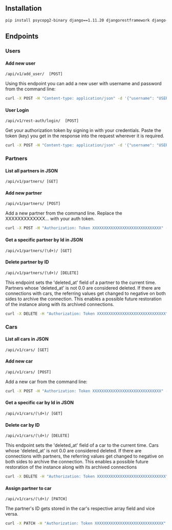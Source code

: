 ## Installation

```bash
pip install psycopg2-binary django==1.11.20 djangorestframework django-unixtimestampfield django-request-logging django-rest-auth
```

## Endpoints

### Users

#### Add new user

`/api/v1/add_user/  [POST]` 

Using this endpoint you can add a new user with username and password from the command line:

```bash
curl -X POST -H "Content-type: application/json" -d '{"username": "USERNAME", "password": "PASSWORD"}' 'http://127.0.0.1:8000/api/v1/add_user/'
```

#### User Login

`/api/v1/rest-auth/login/  [POST]` 

Get your authorization token by signing in with your credentials. Paste the token (key) you get in the response into the request wherever it is required.

```bash
curl -X POST -H "Content-type: application/json" -d '{"username": "USERNAME", "password": "PASSWORD"}' 'http://127.0.0.1:8000/api/v1/rest-auth/login/'
```


### Partners

#### List all partners in JSON

`/api/v1/partners/ [GET]`

#### Add new partner

`/api/v1/partners/ [POST]`

Add a new partner from the command line. Replace the XXXXXXXXXXXXX... with your auth token.

```bash
curl -X POST -H "Authorization: Token XXXXXXXXXXXXXXXXXXXXXXXXXXXXXX" -H "Content-type: application/json" -d '{"name": "NAME", "city": "CITY", "address": "ADDRESS", "company_name": "COMPANY_NAME"}' 'http://127.0.0.1:8000/api/v1/partners/'
```

#### Get a specific partner by Id in JSON

`/api/v1/partners/(\d+)/ [GET]`

#### Delete partner by ID

`/api/v1/partners/(\d+)/ [DELETE]`

This endpoint sets the 'deleted_at' field of a partner to the current time. Partners whose 'deleted_at' is not 0.0 are considered deleted.
If there are connections with cars, the referring values get changed to negative on both sides to archive the connection.
This enables a possible future restoration of the instance along with its archived connections. 

```bash
curl -X DELETE -H "Authorization: Token XXXXXXXXXXXXXXXXXXXXXXXXXXXXXX" 'http://127.0.0.1:8000/api/v1/partners/ID/'
```

### Cars

#### List all cars in JSON

`/api/v1/cars/ [GET]`

#### Add new car

`/api/v1/cars/ [POST]`

Add a new car from the command line:

```bash
curl -X POST -H "Authorization: Token XXXXXXXXXXXXXXXXXXXXXXXXXXXXXX" -H "Content-type: application/json" -d '{"average_fuel": NUM, "driver": "DRIVER", "owner": "OWNER", "type": "pr"/"co"}' 'http://127.0.0.1:8000/api/v1/cars/'
```

#### Get a specific car by Id in JSON

`/api/v1/cars/(\d+)/ [GET]`

#### Delete car by ID

`/api/v1/cars/(\d+)/ [DELETE]`

This endpoint sets the 'deleted_at' field of a car to the current time. Cars whose 'deleted_at' is not 0.0 are considered deleted.
If there are connections with partners, the referring values get changed to negative on both sides to archive the connection.
This enables a possible future restoration of the instance along with its archived connections

```bash
curl -X DELETE -H "Authorization: Token XXXXXXXXXXXXXXXXXXXXXXXXXXXXXX" 'http://127.0.0.1:8000/api/v1/cars/ID/'
```

#### Assign partner to car

`/api/v1/cars/(\d+)/ [PATCH]`

The partner's ID gets stored in the car's respective array field and vice versa.

```bash
curl -X PATCH -H "Authorization: Token XXXXXXXXXXXXXXXXXXXXXXXXXXXXXX" -H "Content-type: application/json" -d '{"partner": PARTNER_ID}' 'http://127.0.0.1:8000/api/v1/cars/ID/'
```